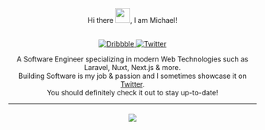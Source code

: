 <div align="center">
  Hi there <img src="https://raw.githubusercontent.com/MartinHeinz/MartinHeinz/master/wave.gif" height="30px" width="30px">, I am Michael!
</div>

<p align="center">
  <br />
  <a href="https://dribbble.com/michaelsi">
     <img alt="Dribbble" src="https://img.shields.io/badge/-%20dribbble-%23ff69b4?style=flat-square">
  </a>
  <a href="https://twitter.com/michaelsiemin">
    <img alt="Twitter" src="https://img.shields.io/badge/-twitter-1C9CEA?style=flat-square">
  </a>
</p>

<div align="center">
  A Software Engineer specializing in modern Web Technologies such as Laravel, Nuxt, Next.js & more.
  <br />
  Building Software is my job & passion and I sometimes showcase it on <a href="https://twitter.com/michaelsiemin">Twitter</a>.
  <br />
  You should definitely check it out to stay up-to-date!
</div>
  
---

<div align="center" style="margin-top: 20px;">
  <img src="https://github-readme-streak-stats.herokuapp.com?user=1camou&theme=dark&hide_border=true" />
</div>
